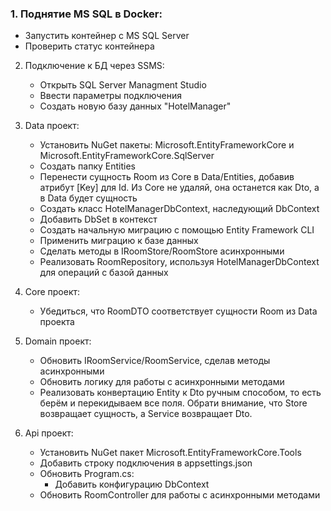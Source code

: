 ### 1. Поднятие MS SQL в Docker:
   - Запустить контейнер с MS SQL Server
   - Проверить статус контейнера

2. Подключение к БД через SSMS:
   - Открыть SQL Server Managment Studio
   - Ввести параметры подключения
   - Создать новую базу данных "HotelManager"

3. Data проект:
   - Установить NuGet пакеты: Microsoft.EntityFrameworkCore и Microsoft.EntityFrameworkCore.SqlServer
   - Создать папку Entities
   - Перенести сущность Room из Core в Data/Entities, добавив атрибут [Key] для Id. Из Core не удаляй, она останется как Dto, а в Data будет сущность 
   - Создать класс HotelManagerDbContext, наследующий DbContext
   - Добавить DbSet<Room> в контекст
   - Создать начальную миграцию с помощью Entity Framework CLI
   - Применить миграцию к базе данных
   - Сделать методы в IRoomStore/RoomStore асинхронными
   - Реализовать RoomRepository, используя HotelManagerDbContext для операций с базой данных

4. Core проект:
   - Убедиться, что RoomDTO соответствует сущности Room из Data проекта

5. Domain проект:
   - Обновить IRoomService/RoomService, сделав методы асинхронными
   - Обновить логику для работы с асинхронными методами
   - Реализовать конвертацию Entity к Dto ручным способом, то есть берём и перекидываем все поля. Обрати внимание, что Store возвращает сущность, а Service возвращает Dto.

6. Api проект:
   - Установить NuGet пакет Microsoft.EntityFrameworkCore.Tools
   - Добавить строку подключения в appsettings.json
   - Обновить Program.cs:
     - Добавить конфигурацию DbContext
   - Обновить RoomController для работы с асинхронными методами

